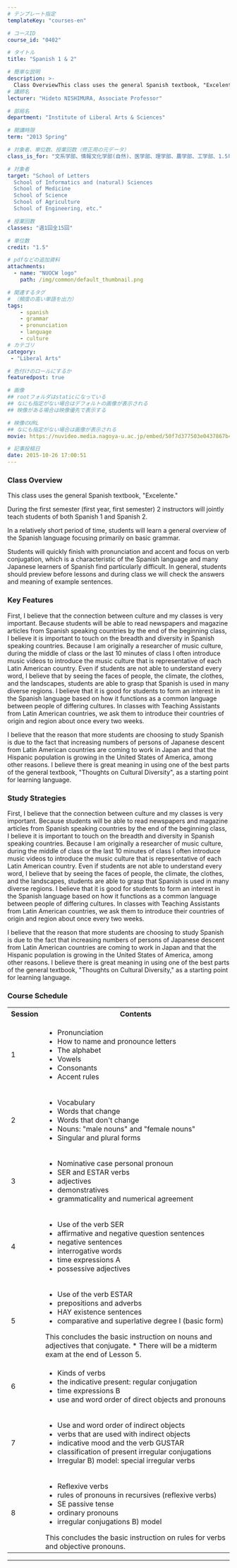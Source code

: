 ```yaml
---
# テンプレート指定
templateKey: "courses-en"

# コースID
course_id: "0402"

# タイトル
title: "Spanish 1 & 2"

# 簡単な説明
description: >-
  Class OverviewThis class uses the general Spanish textbook, "Excelente."During the first semester (first year, first semester) 2 instructors will jointly teach students of both Spanish 1 and Span ....
# 講師名
lecturer: "Hideto NISHIMURA, Associate Professor"

# 部局名
department: "Institute of Liberal Arts & Sciences"

# 開講時限
term: "2013	Spring"

# 対象者、単位数、授業回数（修正用の元データ）
class_is_for: "文系学部、情報文化学部(自然)、医学部、理学部、農学部、工学部、1.5単位、週1回全15回"

# 対象者
target: "School of Letters
  School of Informatics and (natural) Sciences
  School of Medicine
  School of Science
  School of Agriculture
  School of Engineering, etc."

# 授業回数
classes: "週1回全15回"

# 単位数
credit: "1.5"

# pdfなどの追加資料
attachments:
  - name: "NUOCW logo" 
    path: /img/common/default_thumbnail.png

# 関連するタグ
# （頻度の高い単語を出力）
tags:
    - spanish
    - grammar
    - pronunciation
    - language
    - culture
# カテゴリ
category:
 - "Liberal Arts"

# 色付けのロールにするか
featuredpost: true

# 画像
## rootフォルダはstaticになっている
## なにも指定がない場合はデフォルトの画像が表示される
## 映像がある場合は映像優先で表示する

# 映像のURL
## なにも指定がない場合は画像が表示される
movie: https://nuvideo.media.nagoya-u.ac.jp/embed/50f7d377503e0437867b4b66fff7b2a513675110

# 記事投稿日
date: 2015-10-26 17:00:51
---
```


### Class Overview

This class uses the general Spanish textbook, "Excelente."

During the first semester (first year, first semester) 2 instructors will jointly teach students of both Spanish 1 and Spanish 2.

In a relatively short period of time, students will learn a general overview of the Spanish language focusing primarily on basic grammar.

Students will quickly finish with pronunciation and accent and focus on verb conjugation, which is a characteristic of the Spanish language and many Japanese learners of Spanish find particularly difficult. In general, students should preview before lessons and during class we will check the answers and meaning of example sentences.

### Key Features

First, I believe that the connection between culture and my classes is very important. Because students will be able to read newspapers and magazine articles from Spanish speaking countries by the end of the beginning class, I believe it is important to touch on the breadth and diversity in Spanish speaking countries. Because I am originally a researcher of music culture, during the middle of class or the last 10 minutes of class I often introduce music videos to introduce the music culture that is representative of each Latin American country. Even if students are not able to understand every word, I believe that by seeing the faces of people, the climate, the clothes, and the landscapes, students are able to grasp that Spanish is used in many diverse regions. I believe that it is good for students to form an interest in the Spanish language based on how it functions as a common language between people of differing cultures. In classes with Teaching Assistants from Latin American countries, we ask them to introduce their countries of origin and region about once every two weeks.

I believe that the reason that more students are choosing to study Spanish is due to the fact that increasing numbers of persons of Japanese descent from Latin American countries are coming to work in Japan and that the Hispanic population is growing in the United States of America, among other reasons. I believe there is great meaning in using one of the best parts of the general textbook, "Thoughts on Cultural Diversity", as a starting point for learning language.

### Study Strategies

First, I believe that the connection between culture and my classes is very important. Because students will be able to read newspapers and magazine articles from Spanish speaking countries by the end of the beginning class, I believe it is important to touch on the breadth and diversity in Spanish speaking countries. Because I am originally a researcher of music culture, during the middle of class or the last 10 minutes of class I often introduce music videos to introduce the music culture that is representative of each Latin American country. Even if students are not able to understand every word, I believe that by seeing the faces of people, the climate, the clothes, and the landscapes, students are able to grasp that Spanish is used in many diverse regions. I believe that it is good for students to form an interest in the Spanish language based on how it functions as a common language between people of differing cultures. In classes with Teaching Assistants from Latin American countries, we ask them to introduce their countries of origin and region about once every two weeks.

I believe that the reason that more students are choosing to study Spanish is due to the fact that increasing numbers of persons of Japanese descent from Latin American countries are coming to work in Japan and that the Hispanic population is growing in the United States of America, among other reasons. I believe there is great meaning in using one of the best parts of the general textbook, "Thoughts on Cultural Diversity," as a starting point for learning language.

<h3>Course Schedule</h3>
<table class="basic" width="455">
<tr>
<th width="20" class="center">Session</th>
<th width="435" class="center">Contents</th>
</tr>
<tr>
<td width="20" class="center">1</td>
<td width="435">
<ul>
<li>Pronunciation</li>
<li>How to name and pronounce letters</li>
<li>The alphabet</li>
<li>Vowels</li>
<li>Consonants</li>
<li>Accent rules</li>
</ul>
</td>
</tr>
<tr>
<td width="20" class="center">2</td>
<td width="435">
<ul>
<li>Vocabulary</li>
<li>Words that change</li>
<li>Words that don't change</li>
<li>Nouns: "male nouns" and "female nouns"</li>
<li>Singular and plural forms</li>
</ul>
</td>
</tr>
<tr>
<td width="20" class="center">3</td>
<td width="435">
<ul>
<li>Nominative case personal pronoun</li>
<li>SER and ESTAR verbs</li>
<li>adjectives</li>
<li>demonstratives</li>
<li>grammaticality and numerical agreement </li>
</ul>
</td>
</tr>
<tr>
<td width="20" class="center">4</td>
<td width="435">
<ul>
<li>Use of the verb SER</li>
<li>affirmative and negative question sentences</li>
<li>negative sentences</li>
<li>interrogative words</li>
<li>time expressions A</li>
<li>possessive adjectives</li>
</ul>
</td>
</tr>
<tr>
<td width="20" class="center">5</td>
<td width="435">
<ul>
<li>Use of the verb ESTAR</li>
<li>prepositions and adverbs</li>
<li>HAY existence sentences</li>
<li>comparative and superlative degree I (basic form)</li>
</ul>
This concludes the basic instruction on nouns and adjectives that conjugate.
* There will be a midterm exam at the end of Lesson 5.
</td>
</tr>
<tr>
<td width="20" class="center">6</td>
<td width="435">
<ul>
<li>Kinds of verbs</li>
<li>the indicative present: regular conjugation</li>
<li>time expressions B</li>
<li>use and word order of direct objects and pronouns</li>
</ul>
</td>
</tr>
<tr>
<td width="20" class="center">7</td>
<td width="435">
<ul>
<li>Use and word order of indirect objects</li>
<li>verbs that are used with indirect objects</li>
<li>indicative mood and the verb GUSTAR</li>
<li>classification of present irregular conjugations</li>
<li>Irregular B) model: special irregular verbs</li>
</ul>
</td>
</tr>
<tr>
<td width="20" class="center">8</td>
<td width="435">
<ul>
<li>Reflexive verbs</li>
<li>rules of pronouns in recursives (reflexive verbs)</li>
<li>SE passive tense</li>
<li>ordinary pronouns</li>
<li>irregular conjugations B) model</li>
</ul>
This concludes the basic instruction on rules for verbs and objective pronouns.
</td>
</tr>
</table>

---
